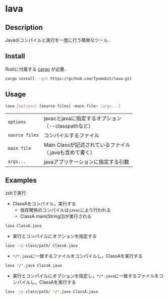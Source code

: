 # lava

## Description
Javaのコンパイルと実行を一度に行う簡単なツール．

## Install
Rustに付属する [cargo](https://www.rust-lang.org/ja/tools/install) が必要．
```sh
cargo install --git https://github.com/TyomoGit/lava.git
```

## Usage

```sh
lava [options] [source files] <main file> [args...]
```
|||
|:---|:---|
|`options`|javacとjavaに指定するオプション<br>（--classpathなど）|
|`source files`|コンパイルするファイル|
|`main file`|Main Classが記述されているファイル<br>（.javaも含めて書く）|
|`args...`|javaアプリケーションに指定する引数|


## Examples
zshで実行

- ClassAをコンパイル，実行する
    - 依存関係のコンパイルは`javac`により行われる
    - ClassA.main(String[])が実行される
```sh
lava ClassA.java
```

- 実行とコンパイルにオプションを指定する
```sh
lava -cp class/path/ ClassA.java
```

- `*/*.java`に一致するファイルをコンパイルし，ClassAを実行する
```sh
lava */*.java ClassA.java
```

- 実行とコンパイルにオプションを指定し，`*/*.java`に一致するファイルをコンパイルし，ClassAを実行する
```sh
lava -cp class/path/ */*.java ClassA.java
```